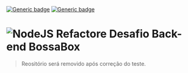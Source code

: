 [![Generic badge](https://img.shields.io/badge/version-1.0.0-green.svg)](https://shields.io/)
[![Generic badge](https://img.shields.io/badge/TypeScript-yes-blue.svg)](https://shields.io/)

# <img alt="NodeJS" src="https://img.shields.io/badge/node.js-%2343853D.svg?&style=for-the-badge&logo=node.js&logoColor=white"/> Refactore Desafio Back-end BossaBox 

> Reositório será removido após correção do teste.